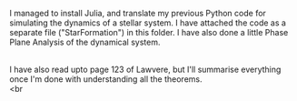 I managed to install Julia, and translate my previous Python code for simulating the dynamics of a stellar system. I have attached the code as a separate file ("StarFormation") in this folder. I have also done a little Phase Plane Analysis of the dynamical system. <br><br>

I have also read upto page 123 of Lawvere, but I'll summarise everything once I'm done with understanding all the theorems. <br><br

